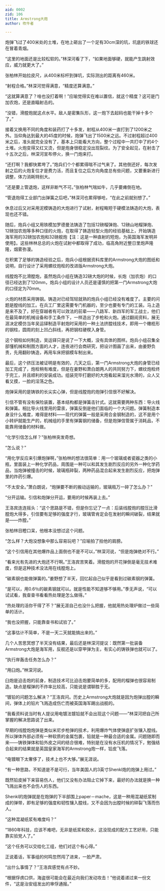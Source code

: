 ```yaml
---
aid: 0002
zid: 106
title: Armstrong大炮
author: 吹牛者

---
```




  炮弹飞过了400米处的土堆，在地上砸出了一个足有30cm深的坑，坑底的铁球还在冒着青烟。

  “这里的地面还是比较松软的。”林深河看了下，“如果地面够硬，就能产生跳射效应，威力就更大了。”

  张柏林开始拉皮尺，从400米标杆到弹坑，实际测出的距离有460米。

  “射程合格。”林深河觉得满意，“精度还算满意。”

  “这就算满意了？啥也没打着啊！”应喻觉得实在难以置信，就这个精度？这可是门加农炮，还是直瞄射击的。

  “没错，滑膛炮就这点水平。敌人是密集队形，这一炮下去起码也能干掉十多个了。”

  接着又换用不同的角度和装药打了十多发，射程从400米一直打到了1200米之外。当仰角达到最大的45度的时候，炮弹飞出了1500米之远。不过射程超过400米之后，准头就完全没有了，基本上只能看大方向，整个过程中一共打中了的4个土堆。火炮变得又红又烫，但是炮身很稳定没出现裂纹。为了安全起见，在射击了十五次之后，林深河宣布停火，换一门炮来打。

  “还打啊？我都快累垮了。”炮兵们个个都累得喘不过气来了。其他倒还好，每次发射之后的火炮复位才是费力活，而且复位之后方向角度总有些问题，又要重新进行调整，体力消耗特别大。

  “还是要上管退炮，这样非断气不可。”张柏林气喘如牛，几乎要瘫倒在地。

  “管退炮得工业部门出弹簧之后吧，”林深河也累得够呛，“在此之前就别想了。”

  休息过后又对采用泥模铸造的大炮进行了试射，射程略短于硬模法铸造的大炮，表现也还不错。

  随后，炮兵小组又用铁模加罗德曼法铸造了包括12磅榴弹炮、12磅山地榴弹炮、12磅加农炮等多种口径的火炮，在取得了铸造轻型火炮的经验基础上，开始铸造海军用的32磅加农炮和32磅舰炮【注：这是一种直射的短炮，为英国海军发明并使用】。这些林林总总的火炮在试射中都取得了成功，临高角附近整日里炮声隆隆，烟雾弥漫。

  在积累了足够的铸造经验之后，炮兵小组根据资料库里的Armstrong大炮的图纸和说明，自行设计了采用螺纹炮栓的改进版Armstrong大炮。

  线膛炮不比滑膛炮，虽然炮兵小组在铸造32磅大炮的时候，长炮（加农炮）的口径已经达到了120mm，炮兵小组的设计人员还是谨慎的把第一门Armstrong大炮的口径定为70mm。

  火炮的材质采用铸钢。铸造对已经驾轻就熟的炮兵小组已经没有难度了。主要的问题是膛线的加工。在兵工厂里这需要专门机器的，至少也要有专门的工装。马上造是来不及了，好在穿越者有可以效法的前辈——八路军、新四军的军工战士，他们在最简单的机械设备和手工条件下，一样造出了步枪和火炮。通过翻阅资料，展无涯决定模仿当年吴运铎制造平射炮时采用的一种土法挤膛线技术，即用一个橄榄形的钢柱，圆周的刻上凹凸斜线，再把钢柱硬楔入身管。

  这个钢柱如何制造，吴运铎只是说了一下大概，没有具体的图样。炮兵小组召集全部懂机械和制图方面的人才，连夜进行会商研究，把设计图画了出来，由姜野负责，先用翻砂铸造，再用车床把钢模车制出来。

  最后，这个挤压法被证明是有效的，几天之后，第一门Armstrong大炮的身管已经加工完成了，炮栓稍有难度，但是在姜野和萧白朗两人的共同努力下，螺纹炮栓终于完工，并且顺利的安装成功。组装完毕打磨好的大炮看起来溜光水滑的，众人又看又摸，一脸的淫荡之色。

  炮弹采用的是铸铁的长尖实心弹，但是线膛炮的炮弹引信很不好解决。

  引信不管有没有保险装置，基本结构都是弹簧击针式。这就需要两种东西：导火线和弹簧。相比导火线里用的雷汞，弹簧反倒是他们面临的一个大问题。弹簧制造本身没什么难度，难得是材料——现代的弹簧一般是采用合金钢制造的，这不是用个小转炉就能生产的，机械组的手里有弹簧钢的储备，但是炮弹信管属于消耗品，不能靠用储备的材料做。

  “化学引信怎么样？”张柏林突发奇想。

  “怎么说？”

  “用化学反应来引爆炮弹啊，”张柏林的想法很简单：用一个玻璃或者瓷器之类的小瓶，里面装上一种化学药品，周围是一种可以和其发生剧烈反应的另外一种化学药品，当炮弹被撞击的时候，玻璃瓶碎裂，两种药品混合起来发生剧烈反应，把炮弹里的炸药引爆。

  “不太安全。”萧白朗说，“炮弹要不断的搬动运输的，玻璃瓶万一碎了怎么办？”

  “分开运输。引信和炮弹分开运，要用的时候再装上去。”

  王洛宾连连摇头：“这个思路是不错，但是你忘记了一点：后装线膛炮的膛压比滑膛炮大得多，引信要有足够的强度才行，玻璃管肯定会在发射的瞬间破裂，结果就是——炸膛。”

  张柏林目瞪口呆，他根本没想过这个问题。

  “怎么样？大炮没想象中那么容易玩吧？”应喻拍了拍他的肩膀。

  “这个引信用在其他爆炸品上面倒也不是不可以，”林深河说，“但是炮弹绝对不行。”

  “看来光有先进的大炮还不行啊。”王洛宾苦笑着。滑膛炮的开花弹倒是毫无技术难度，但是这种技术没法用在线膛炮上。

  “碳素钢也能做弹簧的。”姜野想了半天，回忆起自己似乎是看到过碳素钢的弹簧。

  “是可以，用0.6％的碳素钢就可以。就是性能不知道够不够用。”季无声说，“可以试试看，我查查书看看热处理是怎么做得。”

  “热处理的活你干得了不？”展无涯自己也没什么把握，他就用热处理炉做过一些简单的活计。

  “我也没把握，只能靠查书和试验了。”

  “这事估计不简单，不是一天二天就能搞出来的。”

  几个人苦思冥想了半天没有结果，最后还是林深河提议：既然第一批装备Armstrong大炮是海军用，反舰还是以穿甲弹为主，有实心的铸铁弹也就可以了。

  “执行岸轰击任务怎么办？”

  “用臼炮。”林深河说。

  臼炮是迫击炮的前身，制造技术可比迫击炮要简单的多，配用的榴弹也很容易制造。缺点是榴弹的不炸率比较高，只能说是谓聊胜于无。

  “镀铅的问题怎么解决？”王洛宾问。历史上Armstrong大炮就是因为炮弹出膛的瞬间，弹体上的铅片飞溅造成伤亡而被英国海军踢出战舰的。

  “我看资料说当时有人提议用电镀法镀铅就不会出现这个问题——”林深河把自己所掌握的解决思路说了出来。

  早期的线膛炮炮弹是类似米尼步枪弹的技术，利用爆炸气体使弹底扩张镶入膛线。所以弹体外部必须有一种软质的金属包裹，铅就是一种最合适的金属。问题随即而来——铸铁弹体和铅外皮之间的结合很难，特别是在没有水压机的情况下，勉强结合起来的结果就是英国皇家海军的Armstrong炮一样，铅皮飞落。

  “电镀眼下太奢侈了，技术上也不大够。”展无涯说。

  “有一种思路，不知道是不是可行，当年美国人的3英寸Shenkl炮的炮弹上用过。”

  既然铅皮掉下来容易伤人，他们又没有办法阻止它掉下来，最好的办法就是换一种飞溅出来也不会伤人的东西。

  Shenkl的炮弹就是在炮弹的下半部围上paper－mache，这是一种用混凝纸浆制成的弹带，即有足够的强度和韧性镶入膛线，又不会因为出膛时候的碎裂飞落而伤人。

  “这种混凝纸浆有难度吗？”

  “1860年科技，应该不难吧，无非是纸浆和胶水，这没现成的配方工艺好用，只能靠实验党人了。”

  “这个任务可以交给化工组，他们对这个有心得。”

  正说着话，军事组的何鸣忽然闯了进来，一脸严肃。

  “出什么事情了？”王洛宾感觉有点不妙。

  “根据俘虏口供，海盗很可能会在最近向我们发动攻击！”他说着递过来一份文件，“这是治安组发出的审俘通报。”



